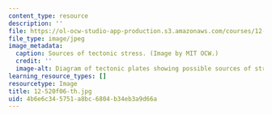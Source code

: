 ```yaml
---
content_type: resource
description: ''
file: https://ol-ocw-studio-app-production.s3.amazonaws.com/courses/12-520-geodynamics-fall-2006/4b6e6c345751a8bc6804b34eb3a9d66a_12-520f06-th.jpg
file_type: image/jpeg
image_metadata:
  caption: Sources of tectonic stress. (Image by MIT OCW.)
  credit: ''
  image-alt: Diagram of tectonic plates showing possible sources of stress.
learning_resource_types: []
resourcetype: Image
title: 12-520f06-th.jpg
uid: 4b6e6c34-5751-a8bc-6804-b34eb3a9d66a
---
```


